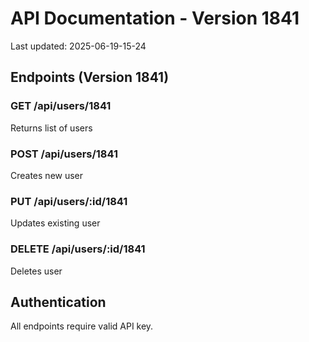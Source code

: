 # API Documentation - Version 1841
Last updated: 2025-06-19-15-24

## Endpoints (Version 1841)

### GET /api/users/1841
Returns list of users

### POST /api/users/1841
Creates new user

### PUT /api/users/:id/1841
Updates existing user

### DELETE /api/users/:id/1841
Deletes user

## Authentication
All endpoints require valid API key.

